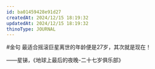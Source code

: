 ```yaml
---
id: ba01459428e91d27
createdAt: 2024/12/15 18:19:32
updatedAt: 2024/12/15 18:19:32
thinoType: JOURNAL
---
```

#金句 最适合摇滚巨星离世的年龄便是27岁，其次就是现在！

——星锑，《地球上最后的夜晚-二十七岁俱乐部》
